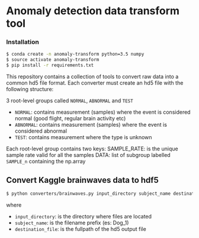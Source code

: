 # Anomaly detection data transform tool


### Installation
```bash
$ conda create -n anomaly-transform python=3.5 numpy
$ source activate anomaly-transform
$ pip install -r requirements.txt
```


This repository contains a collection of tools to convert raw data into a common hd5 file format.
Each converter must create an hd5 file with the following structure:

3 root-level groups called `NORMAL`, `ABNORMAL` and `TEST`
* `NORMAL`: contains measurement (samples) where the event is considered normal (good flight, regular brain activity etc)
* `ABNORMAL`: contains measurement (samples) where the event is considered abnormal 
* `TEST`: contains measurement where the type is unknown

Each root-level group contains two keys:
 SAMPLE_RATE: is the unique sample rate valid for all the samples
 DATA: list of subgroup labelled `SAMPLE_n` containing the np.array

Convert Kaggle brainwaves data to hdf5
--------------------

```bash
$ python converters/brainwaves.py input_directory subject_name destination_file
```
where
* `input_directory`: is the directory where files are located
* `subject_name`: is the filename prefix (es: Dog_1)
* `destination_file`: is the fullpath of the hd5 output file


